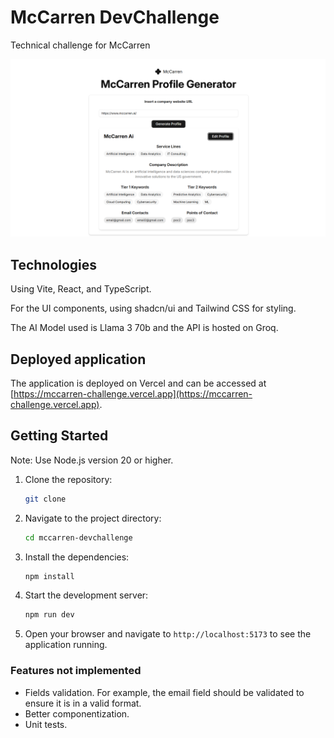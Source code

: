 # McCarren DevChallenge

Technical challenge for McCarren

![image](./src/assets/print.png)

## Technologies

Using Vite, React, and TypeScript.

For the UI components, using shadcn/ui and Tailwind CSS for styling.

The AI Model used is Llama 3 70b and the API is hosted on Groq.

## Deployed application
The application is deployed on Vercel and can be accessed at [https://mccarren-challenge.vercel.app](https://mccarren-challenge.vercel.app).

## Getting Started

Note: Use Node.js version 20 or higher.

1. Clone the repository:
   ```bash
   git clone
   ```
2. Navigate to the project directory:
   ```bash
   cd mccarren-devchallenge
   ```
3. Install the dependencies:
   ```bash
   npm install
   ```
4. Start the development server:
   ```bash
   npm run dev
   ```
5. Open your browser and navigate to `http://localhost:5173` to see the application running.


### Features not implemented
- Fields validation. For example, the email field should be validated to ensure it is in a valid format.
- Better componentization.
- Unit tests.